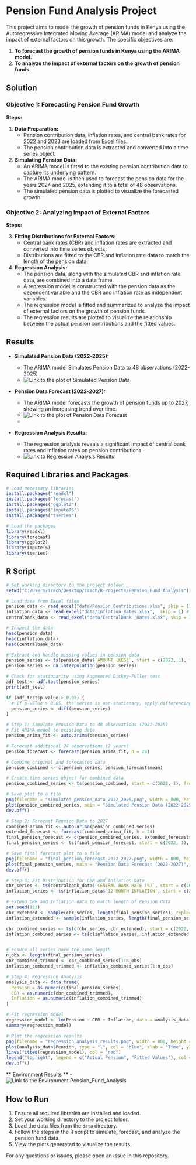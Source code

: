 # Pension Fund Analysis Project

This project aims to model the growth of pension funds in Kenya using the Autoregressive Integrated Moving Average (ARIMA) model and analyze the impact of external factors on this growth. The specific objectives are:

1. **To forecast the growth of pension funds in Kenya using the ARIMA model.**
2. **To analyze the impact of external factors on the growth of pension funds.**

## Solution

### Objective 1: Forecasting Pension Fund Growth

**Steps:**

1. **Data Preparation:**
    - Pension contribution data, inflation rates, and central bank rates for 2022 and 2023 are loaded from Excel files.
    - The pension contribution data is extracted and converted into a time series object.
2. **Simulating Pension Data:**
    - An ARIMA model is fitted to the existing pension contribution data to capture its underlying pattern.
    - The ARIMA model is then used to forecast the pension data for the years 2024 and 2025, extending it to a total of 48 observations.
    - The simulated pension data is plotted to visualize the forecasted growth.

### Objective 2: Analyzing Impact of External Factors

**Steps:**

3. **Fitting Distributions for External Factors:**
    - Central bank rates (CBR) and inflation rates are extracted and converted into time series objects.
    - Distributions are fitted to the CBR and inflation rate data to match the length of the pension data.
4. **Regression Analysis:**
    - The pension data, along with the simulated CBR and inflation rate data, are combined into a data frame.
    - A regression model is constructed with the pension data as the dependent variable and the CBR and inflation rate as independent variables.
    - The regression model is fitted and summarized to analyze the impact of external factors on the growth of pension funds.
    - The regression results are plotted to visualize the relationship between the actual pension contributions and the fitted values.

## Results

- **Simulated Pension Data (2022-2025):**
    - The ARIMA model Simulates Pension Data to 48 observations (2022-2025)
    - ![Link to the plot of Simulated Pension Data](images/simulated_pension_data_2022_2025.png)

- **Pension Data Forecast (2022-2027):**
    - The ARIMA model forecasts the growth of pension funds up to 2027, showing an increasing trend over time.
    - ![Link to the plot of Pension Data Forecast](images/final_pension_forecast_2022_2027.png)
    - 
- **Regression Analysis Results:**
    - The regression analysis reveals a significant impact of central bank rates and inflation rates on pension contributions.
    - ![Link to Regression Analysis Results](images/regression_analysis_results.png)

## Required Libraries and Packages

```r
# Load necessary libraries
install.packages("readxl")
install.packages("forecast")
install.packages("ggplot2")
install.packages("imputeTS")
install.packages("tseries")

# Load the packages
library(readxl)
library(forecast)
library(ggplot2)
library(imputeTS)
library(tseries)
```

## R Script

```r
# Set working directory to the project folder
setwd("C:/Users/izach/Desktop/izach/R-Projects/Pension_Fund_Analysis")

# Load data from Excel files
pension_data <- read_excel("data/Pension_Contributions.xlsx", skip = 1)  # Skip the first row
inflation_data <- read_excel("data/Inflation_Rates.xlsx",  skip = 1) # Skip the first row
centralbank_data <- read_excel("data/CentralBank _Rates.xlsx", skip = 1) # Skip the first row

# Inspect the data
head(pension_data)
head(inflation_data)
head(centralbank_data)

# Extract and handle missing values in pension data
pension_series <- ts(pension_data$`AMOUNT (KES)`, start = c(2022, 1), frequency = 12)
pension_series <- na_interpolation(pension_series)

# Check for stationarity using Augmented Dickey-Fuller test
adf_test <- adf.test(pension_series)
print(adf_test)

if (adf_test$p.value > 0.05) {
  # If p-value > 0.05, the series is non-stationary, apply differencing
  pension_series <- diff(pension_series)
}

# Step 1: Simulate Pension Data to 48 observations (2022-2025)
# Fit ARIMA model to existing data
pension_arima_fit <- auto.arima(pension_series)

# Forecast additional 24 observations (2 years)
pension_forecast <- forecast(pension_arima_fit, h = 24)

# Combine original and forecasted data
pension_combined <- c(pension_series, pension_forecast$mean)

# Create time series object for combined data
pension_combined_series <- ts(pension_combined, start = c(2022, 1), frequency = 12)

# Save plot to a file
png(filename = "simulated_pension_data_2022_2025.png", width = 800, height = 600)
plot(pension_combined_series, main = "Simulated Pension Data (2022-2025)", ylab = "Pension Contributions", xlab = "Year")
dev.off()

# Step 2: Forecast Pension Data to 2027
combined_arima_fit <- auto.arima(pension_combined_series)
extended_forecast <- forecast(combined_arima_fit, h = 24)
final_pension_forecast <- c(pension_combined_series, extended_forecast$mean)
final_pension_series <- ts(final_pension_forecast, start = c(2022, 1), frequency = 12)

# Save final forecast plot to a file
png(filename = "final_pension_forecast_2022_2027.png", width = 800, height = 600)
plot(final_pension_series, main = "Pension Data Forecast (2022-2027)", ylab = "Pension Contributions", xlab = "Year")
dev.off()

# Step 3: Fit Distribution for CBR and Inflation Data
cbr_series <- ts(centralbank_data$`CENTRAL BANK RATE (%)`, start = c(2022, 1), frequency = 12)
inflation_series <- ts(inflation_data$`12-MONTH INFLATION`, start = c(2022, 1), frequency = 12)

# Extend CBR and Inflation data to match length of Pension data
set.seed(123)
cbr_extended <- sample(cbr_series, length(final_pension_series), replace = TRUE)
inflation_extended <- sample(inflation_series, length(final_pension_series), replace = TRUE)

cbr_combined_series <- ts(c(cbr_series, cbr_extended), start = c(2022, 1), frequency = 12)
inflation_combined_series <- ts(c(inflation_series, inflation_extended), start = c(2022, 1), frequency = 12)


# Ensure all series have the same length
n_obs <- length(final_pension_series)
cbr_combined_trimmed <- cbr_combined_series[1:n_obs]
inflation_combined_trimmed <- inflation_combined_series[1:n_obs]

# Step 4: Regression Analysis
analysis_data <- data.frame(
  Pension = as.numeric(final_pension_series),
  CBR = as.numeric(cbr_combined_trimmed),
  Inflation = as.numeric(inflation_combined_trimmed)
)

# Fit regression model
regression_model <- lm(Pension ~ CBR + Inflation, data = analysis_data)
summary(regression_model)

# Plot the regression results
png(filename = "regression_analysis_results.png", width = 800, height = 600)
plot(analysis_data$Pension, type = "l", col = "blue", xlab = "Time", ylab = "Value", main = "Regression Analysis Results")
lines(fitted(regression_model), col = "red")
legend("topright", legend = c("Actual Pension", "Fitted Values"), col = c("blue", "red"), lty = 1)
dev.off()
```
** Environment Results **
    - ![Link to the Environment Pension_Fund_Analysis](images/Environment.JPG)
      
## How to Run

1. Ensure all required libraries are installed and loaded.
2. Set your working directory to the project folder.
3. Load the data files from the `data` directory.
4. Follow the steps in the R script to simulate, forecast, and analyze the pension fund data.
5. View the plots generated to visualize the results.

For any questions or issues, please open an issue in this repository.
